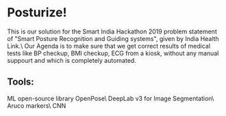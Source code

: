 # Posturize!
This is our solution for the Smart India Hackathon 2019 problem statement of "Smart Posture Recognition and Guiding systems", given by India Health Link.\\
Our Agenda is to make sure that we get correct results of medical tests like BP checkup, BMI checkup, ECG from a kiosk, without any manual suppourt and which is completely automated.
## Tools:
ML open-source library OpenPose\\
DeepLab v3 for Image Segmentation\\
Aruco markers\\
CNN
